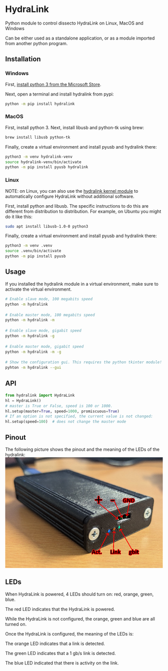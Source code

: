 # HydraLink

Python module to control dissecto HydraLink on Linux, MacOS and Windows

Can be either used as a standalone application, or as a module imported from another python program.

## Installation
### Windows

First, [install python 3 from the Microsoft Store](https://apps.microsoft.com/detail/9ncvdn91xzqp).

Next, open a terminal and install hydralink from pypi:

```cmd
python -m pip install hydralink
```

### MacOS

First, install python 3.
Next, install libusb and python-tk using brew:

```bash
brew install libusb python-tk
```

Finally, create a virtual environment and install pyusb and hydralink there:

```bash
python3 -m venv hydralink-venv
source hydralink-venv/bin/activate
python -m pip install pyusb hydralink
```

### Linux

NOTE: on Linux, you can also use the [hydralink kernel module](https://github.com/dissecto-GmbH/hydralink-kernel-module) to automatically configure HydraLink without additional software.

First, install python and libusb. The specific instructions to do this are different from distribution to distribution. For example, on Ubuntu you might do it like this:

```bash
sudo apt install libusb-1.0-0 python3
```

Finally, create a virtual environment and install pyusb and hydralink there:

```bash
python3 -m venv .venv
source .venv/bin/activate
python -m pip install pyusb
```

## Usage

If you installed the hydralink module in a virtual environment, make sure to activate the virtual environment.

```bash
# Enable slave mode, 100 megabits speed
python -m hydralink

# Enable master mode, 100 megabits speed
python -m hydralink -m

# Enable slave mode, gigabit speed
python -m hydralink -g

# Enable master mode, gigabit speed
python -m hydralink -m -g

# Show the configuration gui. This requires the python tkinter module!
pyhton -m hydralink --gui
```

## API

```python
from hydralink import HydraLink
hl = HydraLink()
# master is True or False, speed is 100 or 1000.
hl.setup(master=True, speed=1000, promiscuous=True)
# If an option is not specified, the current value is not changed:
hl.setup(speed=100)  # does not change the master mode
```

## Pinout

The following picture shows the pinout and the meaning of the LEDs of the hydralink:
![Photo of HydraLink v1.0](https://raw.githubusercontent.com/dissecto-GmbH/hydralink/pages/images/hydralink_1.0.jpg)

## LEDs

When HydraLink is powered, 4 LEDs should turn on: red, orange, green, blue.

The red LED indicates that the HydraLink is powered.

While the HydraLink is not configured, the orange, green and blue are all turned on.

Once the HydraLink is configured, the meaning of the LEDs is:

The orange LED indicates that a link is detected.

The green LED indicates that a 1 gb/s link is detected.

The blue LED indicated that there is activity on the link.

